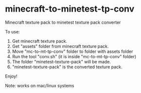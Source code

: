 minecraft-to-minetest-tp-conv
=============================

Minecraft texture pack to minetest texture pack converter


To use:

1. Get minecraft texture pack.
2. Get "assets" folder from minecraft texture pack.
3. Move "mc-to-mt-tp-conv" folder to folder with assets folder
4. Run the tool "conv.sh" (it is inside "mc-to-mt-tp-conv" folder)
5. The folder "minetest-texture-pack" will be made.
6. "minetest-texture-pack" is the converted texture pack.

Enjoy!

Note: works on mac/linux systems
